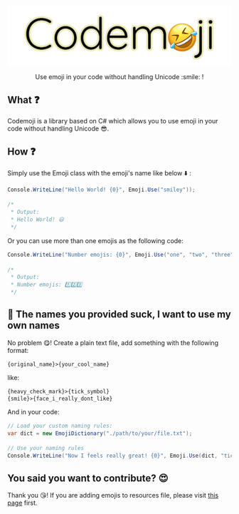 <p align="center">
<img alt="Codemoji Logo" src="./CodemojiLogoBanner.png"/>
<p align="center">Use emoji in your code without handling Unicode :smile: !</p>
</p>

## What ❓

Codemoji is a library based on C# which allows you to use emoji in your code without handling Unicode 😎.

## How ❓

Simply use the Emoji class with the emoji's name like below :arrow_down: :

```c#
Console.WriteLine("Hello World! {0}", Emoji.Use("smiley"));

/*
 * Output:
 * Hello World! 😃
 */
```

Or you can use more than one emojis as the following code:

```c#
Console.WriteLine("Number emojis: {0}", Emoji.Use("one", "two", "three"));

/*
 * Output:
 * Number emojis: 1️⃣2️⃣3️⃣
 */
```

## 🤮 The names you provided suck, I want to use my own names

No problem 😋! Create a plain text file, add something with the following format:

```
{original_name}>{your_cool_name}
```

like:

```
{heavy_check_mark}>{tick_symbol}
{smile}>{face_i_really_dont_like}
```

And in your code:

```c#
// Load your custom naming rules:
var dict = new EmojiDictionary("./path/to/your/file.txt");

// Use your naming rules
Console.WriteLine("Now I feels really great! {0}", Emoji.Use(dict, "tick_symbol"));
```

## You said you want to contribute? 😍

Thank you 😘! If you are adding emojis to resources file, please visit [this page](./Contribute/AddingEmojis.md) first.
